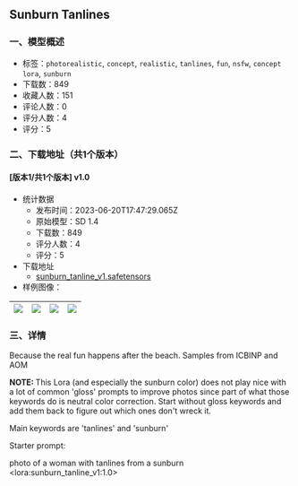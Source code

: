 ## Sunburn Tanlines
### 一、模型概述

- 标签：`photorealistic`, `concept`, `realistic`, `tanlines`, `fun`, `nsfw`, `concept lora`, `sunburn`
- 下载数：849
- 收藏人数：151
- 评论人数：0
- 评分人数：4
- 评分：5

### 二、下载地址（共1个版本）

#### [版本1/共1个版本] v1.0

- 统计数据
  - 发布时间：2023-06-20T17:47:29.065Z
  - 原始模型：SD 1.4
  - 下载数：849
  - 评分人数：4
  - 评分：5
- 下载地址
  - [sunburn_tanline_v1.safetensors](https://civitai.com/api/download/models/100417)
- 样例图像：

| <img src="https://image.civitai.com/xG1nkqKTMzGDvpLrqFT7WA/b48ff5cc-f638-450b-b660-2b21d4060b55/width=450/1222686.jpeg" /> | <img src="https://image.civitai.com/xG1nkqKTMzGDvpLrqFT7WA/54ab5e41-93ce-4cd5-b667-f1b8636a9337/width=450/1222693.jpeg" /> | <img src="https://image.civitai.com/xG1nkqKTMzGDvpLrqFT7WA/d379f371-a76a-448c-ba6e-d5f15ac1c624/width=450/1222695.jpeg" /> | <img src="https://image.civitai.com/xG1nkqKTMzGDvpLrqFT7WA/b87e230c-16db-471f-93ce-93eb7f8fc2fd/width=450/1222697.jpeg" /> |
| ---- | ---- | ---- | ---- |


### 三、详情
<p>Because the real fun happens after the beach. Samples from ICBINP and AOM</p><p><strong>NOTE: </strong>This Lora (and especially the sunburn color) does not play nice with a lot of common 'gloss' prompts to improve photos since part of what those keywords do is neutral color correction. Start without gloss keywords and add them back to figure out which ones don't wreck it.</p><p></p><p>Main keywords are 'tanlines' and 'sunburn'</p><p>Starter prompt:</p><p>photo of a woman with tanlines from a sunburn &lt;lora:sunburn_tanline_v1:1.0&gt;</p>